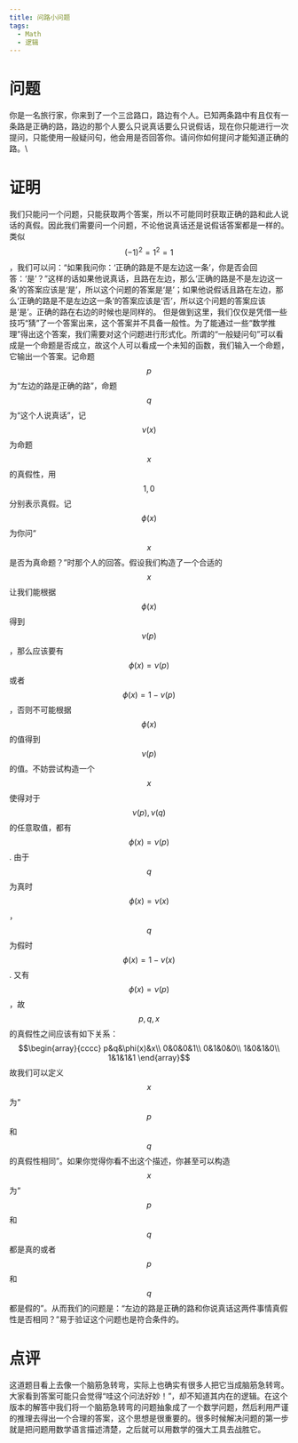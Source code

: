 ```yaml
---
title: 问路小问题
tags:
  - Math
  - 逻辑
---
```


# 问题

你是一名旅行家，你来到了一个三岔路口，路边有个人。已知两条路中有且仅有一条路是正确的路，路边的那个人要么只说真话要么只说假话，现在你只能进行一次提问，只能使用一般疑问句，他会用是否回答你。请问你如何提问才能知道正确的路。\\

# 证明

我们只能问一个问题，只能获取两个答案，所以不可能同时获取正确的路和此人说话的真假。因此我们需要问一个问题，不论他说真话还是说假话答案都是一样的。类似$$(-1)^2=1^2=1$$，我们可以问：“如果我问你：‘正确的路是不是左边这一条’，你是否会回答：‘是’？”这样的话如果他说真话，且路在左边，那么‘正确的路是不是左边这一条’的答案应该是‘是’，所以这个问题的答案是‘是’；如果他说假话且路在左边，那么‘正确的路是不是左边这一条’的答案应该是‘否’，所以这个问题的答案应该是‘是’。正确的路在右边的时候也是同样的。
但是做到这里，我们仅仅是凭借一些技巧“猜”了一个答案出来，这个答案并不具备一般性。为了能通过一些“数学推理”得出这个答案，我们需要对这个问题进行形式化。所谓的“一般疑问句”可以看成是一个命题是否成立，故这个人可以看成一个未知的函数，我们输入一个命题，它输出一个答案。记命题$$p$$为“左边的路是正确的路”，命题$$q$$为“这个人说真话”，记$$\nu(x)$$为命题$$x$$的真假性，用$$1,0$$分别表示真假。记$$\phi(x)$$为你问“$$x$$是否为真命题？”时那个人的回答。假设我们构造了一个合适的$$x$$让我们能根据$$\phi(x)$$得到$$\nu(p)$$，那么应该要有$$\phi(x)=\nu(p)$$或者$$\phi(x)=1-\nu(p)$$，否则不可能根据$$\phi(x)$$的值得到$$\nu(p)$$的值。不妨尝试构造一个$$x$$使得对于$$\nu(p),\nu(q)$$的任意取值，都有$$\phi(x)=\nu(p)$$. 由于$$q$$为真时$$\phi(x)=\nu(x)$$，$$q$$为假时$$\phi(x)=1-\nu(x)$$. 又有$$\phi(x)=\nu(p)$$，故$$p,q,x$$的真假性之间应该有如下关系：
$$\begin{array}{cccc}
p&q&\phi(x)&x\\
0&0&0&1\\
0&1&0&0\\
1&0&1&0\\
1&1&1&1
\end{array}$$
故我们可以定义$$x$$为“$$p$$和$$q$$的真假性相同”。如果你觉得你看不出这个描述，你甚至可以构造$$x$$为“$$p$$和$$q$$都是真的或者$$p$$和$$q$$都是假的”。从而我们的问题是：“左边的路是正确的路和你说真话这两件事情真假性是否相同？”易于验证这个问题也是符合条件的。

# 点评

这道题目看上去像一个脑筋急转弯，实际上也确实有很多人把它当成脑筋急转弯。大家看到答案可能只会觉得“哇这个问法好妙！”，却不知道其内在的逻辑。在这个版本的解答中我们将一个脑筋急转弯的问题抽象成了一个数学问题，然后利用严谨的推理去得出一个合理的答案，这个思想是很重要的。很多时候解决问题的第一步就是把问题用数学语言描述清楚，之后就可以用数学的强大工具去战胜它。
